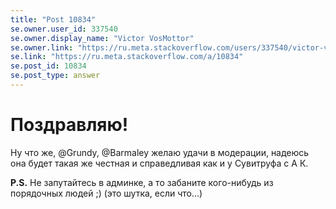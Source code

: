 ```yaml
---
title: "Post 10834"
se.owner.user_id: 337540
se.owner.display_name: "Victor VosMottor"
se.owner.link: "https://ru.meta.stackoverflow.com/users/337540/victor-vosmottor"
se.link: "https://ru.meta.stackoverflow.com/a/10834"
se.post_id: 10834
se.post_type: answer
---
```

<h1>Поздравляю!</h1>
<p>Ну что же, @Grundy, @Barmaley желаю удачи в модерации, надеюсь она будет такая же честная и справедливая как и у Сувитруфа с А К.</p>
<p><strong>P.S.</strong> Не запутайтесь в админке, а то забаните кого-нибудь из порядочных людей ;) (это шутка, если что...)</p>
